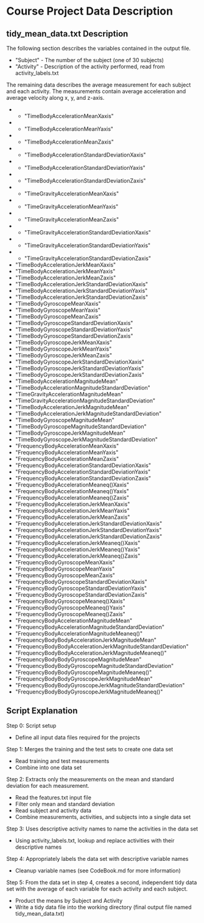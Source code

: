 # Course Project Data Description

## tidy_mean_data.txt Description

The following section describes the variables contained in the output file.

* "Subject" - The number of the subject (one of 30 subjects)
* "Activity" - Description of the activity performed, read from activity_labels.txt

The remaining data describes the average measurement for each subject and each activity. The measurements contain average acceleration and average velocity along x, y, and z-axis. 
* * "TimeBodyAccelerationMeanXaxis" 
* * "TimeBodyAccelerationMeanYaxis" 
* * "TimeBodyAccelerationMeanZaxis" 
* * "TimeBodyAccelerationStandardDeviationXaxis" 
* * "TimeBodyAccelerationStandardDeviationYaxis" 
* * "TimeBodyAccelerationStandardDeviationZaxis" 
* * "TimeGravityAccelerationMeanXaxis" 
* * "TimeGravityAccelerationMeanYaxis" 
* * "TimeGravityAccelerationMeanZaxis" 
* * "TimeGravityAccelerationStandardDeviationXaxis" 
* * "TimeGravityAccelerationStandardDeviationYaxis" 
* * "TimeGravityAccelerationStandardDeviationZaxis" 
* "TimeBodyAccelerationJerkMeanXaxis" 
* "TimeBodyAccelerationJerkMeanYaxis" 
* "TimeBodyAccelerationJerkMeanZaxis" 
* "TimeBodyAccelerationJerkStandardDeviationXaxis" 
* "TimeBodyAccelerationJerkStandardDeviationYaxis" 
* "TimeBodyAccelerationJerkStandardDeviationZaxis" 
* "TimeBodyGyroscopeMeanXaxis" 
* "TimeBodyGyroscopeMeanYaxis" 
* "TimeBodyGyroscopeMeanZaxis" 
* "TimeBodyGyroscopeStandardDeviationXaxis" 
* "TimeBodyGyroscopeStandardDeviationYaxis" 
* "TimeBodyGyroscopeStandardDeviationZaxis" 
* "TimeBodyGyroscopeJerkMeanXaxis" 
* "TimeBodyGyroscopeJerkMeanYaxis" 
* "TimeBodyGyroscopeJerkMeanZaxis" 
* "TimeBodyGyroscopeJerkStandardDeviationXaxis" 
* "TimeBodyGyroscopeJerkStandardDeviationYaxis" 
* "TimeBodyGyroscopeJerkStandardDeviationZaxis" 
* "TimeBodyAccelerationMagnitudeMean" 
* "TimeBodyAccelerationMagnitudeStandardDeviation" 
* "TimeGravityAccelerationMagnitudeMean" 
* "TimeGravityAccelerationMagnitudeStandardDeviation" 
* "TimeBodyAccelerationJerkMagnitudeMean" 
* "TimeBodyAccelerationJerkMagnitudeStandardDeviation" 
* "TimeBodyGyroscopeMagnitudeMean" 
* "TimeBodyGyroscopeMagnitudeStandardDeviation" 
* "TimeBodyGyroscopeJerkMagnitudeMean" 
* "TimeBodyGyroscopeJerkMagnitudeStandardDeviation" 
* "FrequencyBodyAccelerationMeanXaxis" 
* "FrequencyBodyAccelerationMeanYaxis" 
* "FrequencyBodyAccelerationMeanZaxis" 
* "FrequencyBodyAccelerationStandardDeviationXaxis" 
* "FrequencyBodyAccelerationStandardDeviationYaxis" 
* "FrequencyBodyAccelerationStandardDeviationZaxis" 
* "FrequencyBodyAccelerationMeaneq()Xaxis" 
* "FrequencyBodyAccelerationMeaneq()Yaxis" 
* "FrequencyBodyAccelerationMeaneq()Zaxis" 
* "FrequencyBodyAccelerationJerkMeanXaxis" 
* "FrequencyBodyAccelerationJerkMeanYaxis" 
* "FrequencyBodyAccelerationJerkMeanZaxis" 
* "FrequencyBodyAccelerationJerkStandardDeviationXaxis" 
* "FrequencyBodyAccelerationJerkStandardDeviationYaxis" 
* "FrequencyBodyAccelerationJerkStandardDeviationZaxis" 
* "FrequencyBodyAccelerationJerkMeaneq()Xaxis" 
* "FrequencyBodyAccelerationJerkMeaneq()Yaxis" 
* "FrequencyBodyAccelerationJerkMeaneq()Zaxis" 
* "FrequencyBodyGyroscopeMeanXaxis" 
* "FrequencyBodyGyroscopeMeanYaxis" 
* "FrequencyBodyGyroscopeMeanZaxis" 
* "FrequencyBodyGyroscopeStandardDeviationXaxis" 
* "FrequencyBodyGyroscopeStandardDeviationYaxis" 
* "FrequencyBodyGyroscopeStandardDeviationZaxis" 
* "FrequencyBodyGyroscopeMeaneq()Xaxis" 
* "FrequencyBodyGyroscopeMeaneq()Yaxis" 
* "FrequencyBodyGyroscopeMeaneq()Zaxis" 
* "FrequencyBodyAccelerationMagnitudeMean" 
* "FrequencyBodyAccelerationMagnitudeStandardDeviation" 
* "FrequencyBodyAccelerationMagnitudeMeaneq()" 
* "FrequencyBodyBodyAccelerationJerkMagnitudeMean" 
* "FrequencyBodyBodyAccelerationJerkMagnitudeStandardDeviation" 
* "FrequencyBodyBodyAccelerationJerkMagnitudeMeaneq()" 
* "FrequencyBodyBodyGyroscopeMagnitudeMean" 
* "FrequencyBodyBodyGyroscopeMagnitudeStandardDeviation" 
* "FrequencyBodyBodyGyroscopeMagnitudeMeaneq()" 
* "FrequencyBodyBodyGyroscopeJerkMagnitudeMean" 
* "FrequencyBodyBodyGyroscopeJerkMagnitudeStandardDeviation" 
* "FrequencyBodyBodyGyroscopeJerkMagnitudeMeaneq()"

## Script Explanation
Step 0: Script setup
* Define all input data files required for the projects

Step 1: Merges the training and the test sets to create one data set
* Read training and test measurements 
* Combine into one data set 

Step 2: Extracts only the measurements on the mean and standard deviation for each measurement. 
* Read the features.txt input file 
* Filter only mean and standard deviation
* Read subject and activity data
* Combine measurements, activities, and subjects into a single data set

Step 3: Uses descriptive activity names to name the activities in the data set
* Using activity_labels.txt, lookup and replace activities with their descriptive names

Step 4: Appropriately labels the data set with descriptive variable names
* Cleanup variable names (see CodeBook.md for more information)

Step 5: From the data set in step 4, creates a second, independent tidy data set with the average of each variable for each activity and each subject.
* Product the means by Subject and Activity
* Write a tidy data file into the working directory (final output file named tidy_mean_data.txt)